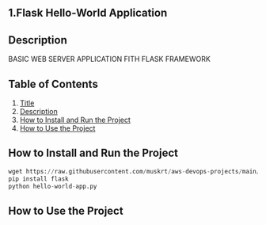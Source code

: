  ## 1.Flask Hello-World Application

 ## Description
 BASIC WEB SERVER APPLICATION FITH FLASK 
 FRAMEWORK

 ## Table of Contents
 
1. [Title](#example)
2. [Description](#example2)
3. [How to Install and Run the Project](#third-example)
4. [How to Use the Project](#fourth-examplehttpwwwfourthexamplecom) 

 ## How to Install and Run the Project
```python
wget https://raw.githubusercontent.com/muskrt/aws-devops-projects/main/python-projects/flask-01-hello-world-app/hello-world-app.py
pip install flask
python hello-world-app.py
```

 ## How to Use the Project